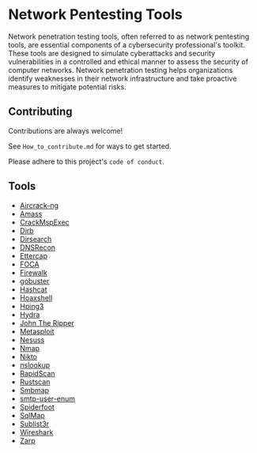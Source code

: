 

# Network Pentesting Tools
Network penetration testing tools, often referred to as network pentesting tools, are essential components of a cybersecurity professional's toolkit. These tools are designed to simulate cyberattacks and security vulnerabilities in a controlled and ethical manner to assess the security of computer networks. Network penetration testing helps organizations identify weaknesses in their network infrastructure and take proactive measures to mitigate potential risks.





## Contributing

Contributions are always welcome!

See `How_to_contribute.md` for ways to get started.

Please adhere to this project's `code of conduct`.


## Tools

 - [Aircrack-ng](https://github.com/gurusakharwade/HPTI-SEP-2023/tree/main/Tools/Aircrack-ng)
 - [Amass](https://github.com/gurusakharwade/HPTI-SEP-2023/tree/main/Tools/Amass)
 - [CrackMspExec](https://github.com/gurusakharwade/HPTI-SEP-2023/tree/main/Tools/CrackMspExec)
 - [Dirb](https://github.com/gurusakharwade/HPTI-SEP-2023/tree/main/Tools/Dirb)
 - [Dirsearch](https://github.com/gurusakharwade/HPTI-SEP-2023/tree/main/Tools/Dirsearch)
 - [DNSRecon](https://github.com/gurusakharwade/HPTI-SEP-2023/tree/main/Tools/DNSRecon)
 - [Ettercap](https://github.com/gurusakharwade/HPTI-SEP-2023/tree/main/Tools/Ettercap)
 - [FOCA](https://github.com/gurusakharwade/HPTI-SEP-2023/tree/main/Tools/FOCA)
 - [Firewalk](https://github.com/gurusakharwade/HPTI-SEP-2023/tree/main/Tools/Firewalk)
 - [gobuster](https://github.com/gurusakharwade/HPTI-SEP-2023/tree/main/Tools/gobuster)
 - [Hashcat](https://github.com/gurusakharwade/HPTI-SEP-2023/tree/main/Tools/Hashcat/Document)
 - [Hoaxshell](https://github.com/gurusakharwade/HPTI-SEP-2023/tree/main/Tools/Hoaxshell/Document)
 - [Hping3](https://github.com/gurusakharwade/HPTI-SEP-2023/tree/main/Tools/Hping3/Document)
 - [Hydra](https://github.com/gurusakharwade/HPTI-SEP-2023/tree/main/Tools/Hydra)
 - [John The Ripper](https://github.com/gurusakharwade/HPTI-SEP-2023/tree/main/Tools/John%20The%20Ripper)
 - [Metasploit](https://github.com/gurusakharwade/HPTI-SEP-2023/tree/main/Tools/Metasploit)
 - [Nesuss](https://github.com/gurusakharwade/HPTI-SEP-2023/tree/main/Tools/Nessus)
 - [Nmap](https://github.com/gurusakharwade/HPTI-SEP-2023/tree/main/Tools/Nmap)
 - [Nikto](https://github.com/gurusakharwade/HPTI-SEP-2023/tree/main/Tools/nikto)
 - [nslookup](https://github.com/gurusakharwade/HPTI-SEP-2023/tree/main/Tools/nslookup/Document)
 - [RapidScan](https://github.com/gurusakharwade/HPTI-SEP-2023/tree/main/Tools/RapidScan)
 - [Rustscan](https://github.com/gurusakharwade/HPTI-SEP-2023/tree/main/Tools/Rustscan)
 - [Smbmap](https://github.com/gurusakharwade/HPTI-SEP-2023/tree/main/Tools/Smbmap)
 - [smtp-user-enum](https://github.com/gurusakharwade/HPTI-SEP-2023/tree/main/Tools/smtp-user-enum)
 - [Spiderfoot](https://github.com/gurusakharwade/HPTI-SEP-2023/tree/main/Tools/Spiderfoot)
 - [SqlMap](https://github.com/gurusakharwade/HPTI-SEP-2023/tree/main/Tools/SqlMap)
 - [Sublist3r](https://github.com/gurusakharwade/HPTI-SEP-2023/tree/main/Tools/sublist3r)
 - [Wireshark](https://github.com/gurusakharwade/HPTI-SEP-2023/tree/main/Tools/Wireshark)
 - [Zarp](https://github.com/gurusakharwade/HPTI-SEP-2023/tree/main/Tools/Zarp)
